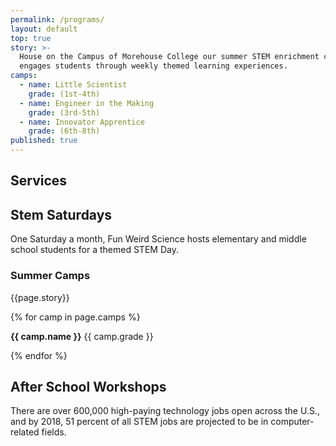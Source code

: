 ```yaml
---
permalink: /programs/
layout: default
top: true
story: >-
  House on the Campus of Morehouse College our summer STEM enrichment camp
  engages students through weekly themed learning experiences.
camps:
  - name: Little Scientist
    grade: (1st-4th)
  - name: Engineer in the Making
    grade: (3rd-5th)
  - name: Innovator Apprentice
    grade: (6th-8th)
published: true
---
```


<div class = 'fulls workshops' id = 'parties'>
  <div class = 'flex-in overlay'>
    <div class = 'tripple'>
      <h2><span id = 'stemsaturdays'>Services</span></h2>
    </div>
  </div>
</div>
<div class = 'bright flex-in'>
  <div class = 'tripple'>
    <h2><span id = 'stemsaturdays'>Stem Saturdays</span></h2>
    <p class = 'flex-in'>One Saturday a month, Fun Weird Science hosts elementary and middle school students for a themed STEM Day.</p>
  </div>
</div>
<div class = 'dull flex-in'>
  <div class = 'child tripple'>
    <h3>Summer Camps</h3>
    <p>{{page.story}}</p>
    <div class = 'left camps'>
    {% for camp in page.camps %}
      <p><i class = 'icon icon-star mark'></i> <strong>{{ camp.name }}</strong> {{ camp.grade }}</p>
    {% endfor %}
    </div>
  </div>
</div>
<div class = 'bright flex-in'>
  <div class = 'tripple'>
    <h2>After School Workshops</h2>
    <p></p>
  </div>
  <div class = 'banner'>
    <p>There are over 600,000 high-paying technology jobs open across the U.S., and by 2018, 51 percent of all STEM jobs are projected to be in computer-related fields.</p>
  </div>
</div>
